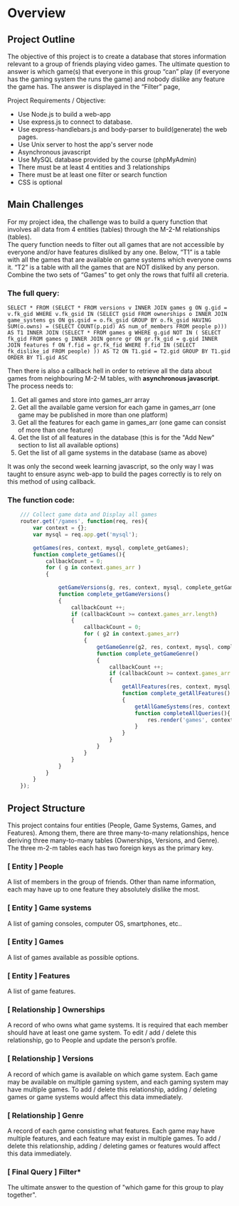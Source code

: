# Overview

## Project Outline

The objective of this project is to create a database that stores information relevant to a group of friends playing video games. The ultimate question to answer is which game(s) that everyone in this group “can” play (if everyone has the gaming system the runs the game) and nobody dislike any feature the game has. The answer is displayed in the “Filter” page,

Project Requirements / Objective:
<ul>
	<li>Use Node.js to build a web-app</li>
	<li>Use express.js to connect to database.</li>
	<li>Use express-handlebars.js and body-parser to build(generate) the web pages.</li>
	<li>Use Unix server to host the app's server node</li>
	<li>Asynchronous javascript</li>
	<li>Use MySQL database provided by the course (phpMyAdmin)</li>
	<li>There must be at least 4 entities and 3 relationships</li>
	<li>There must be at least one filter or search function</li>
	<li>CSS is optional</li>
</ul>

## Main Challenges


For my project idea, the challenge was to build a query function that involves all data from 4 entities (tables) through the M-2-M relationships (tables).  
The query function needs to filter out all games that are not accessible by everyone and/or have features disliked by any one.
Below, “T1” is a table with all the games that are available on game systems which everyone owns it.
“T2” is a table with all the games that are NOT disliked by any person.
Combine the two sets of “Games” to get only the rows that fulfil all creteria.

### The full query:

```mysql
SELECT * FROM (SELECT * FROM versions v INNER JOIN games g ON g.gid = v.fk_gid WHERE v.fk_gsid IN (SELECT gsid FROM ownerships o INNER JOIN game_systems gs ON gs.gsid = o.fk_gsid GROUP BY o.fk_gsid HAVING SUM(o.owns) = (SELECT COUNT(p.pid) AS num_of_members FROM people p))) AS T1 INNER JOIN (SELECT * FROM games g WHERE g.gid NOT IN ( SELECT fk_gid FROM games g INNER JOIN genre gr ON gr.fk_gid = g.gid INNER JOIN features f ON f.fid = gr.fk_fid WHERE f.fid IN (SELECT fk_dislike_id FROM people) )) AS T2 ON T1.gid = T2.gid GROUP BY T1.gid ORDER BY T1.gid ASC
```

Then there is also a callback hell in order to retrieve all the data about games from neighbouring M-2-M tables, with **asynchronous javascript**.
The process needs to:
1.	Get all games and store into games_arr array
2. 	Get all the available game version for each game in games_arr (one game may be published in more than one platform)
3.	Get all the features for each game in games_arr (one game can consist of more than one feature)
4.	Get the list of all features in the database (this is for the "Add New" section to list all available options)
5.	Get the list of all game systems in the database (same as above)

It was only the second week learning javascript, so the only way I was taught to ensure async web-app to build the pages correctly is to rely on this method of using callback. 

### The function code:
```js
	/// Collect game data and Display all games
	router.get('/games', function(req, res){							//------------------------------------------------- Procedure: Pack all the necessary information into context in a sequencial operation. 
        var context = {};
        var mysql = req.app.get('mysql');		
		
		getGames(res, context, mysql, complete_getGames);				//------------------------------------------------- 1)	Get all games and store into games_arr
		function complete_getGames(){
			callbackCount = 0;
			for ( g in context.games_arr )			
			{
				
				getGameVersions(g, res, context, mysql, complete_getGameVersions);			//----------------------------- 2) 	Get all the available game version for each game in games_arr, 
				function complete_getGameVersions()																			//	store as context > games_arr > available > { game systems }	
				{																																			
					callbackCount ++;																	
					if (callbackCount >= context.games_arr.length)
					{
						callbackCount = 0;
						for ( g2 in context.games_arr)
						{
							getGameGenre(g2, res, context, mysql, complete_getGameGenre);	//------------------------------3)	Get all the features for each game in games_arr,
							function complete_getGameGenre()																//	store as context > games_arr > consists > { features }	
							{	
								callbackCount ++;
								if (callbackCount >= context.games_arr.length)
								{
									getAllFeatures(res, context, mysql, complete_getAllFeatures);		//------------------4)	Get the list of all features in the database, context > feature_arr
									function complete_getAllFeatures()
									{
										getAllGameSystems(res, context, mysql, completeAllQueries);		//------------------5)	Get the list of all game systems in the database, context > game_system_arr
										function completeAllQueries(){
											res.render('games', context);
										}	
									}
								}
							}
						}
					}
				}
			}
		}	
    });
```



## Project Structure
This project contains four entities (People, Game Systems, Games, and Features). Among them, there are three many-to-many relationships, hence deriving three many-to-many tables (Ownerships, Versions, and Genre). The three m-2-m tables each has two foreign keys as the primary key.

### [ Entity ] People
A list of members in the group of friends. Other than name information, each may have up to one feature they absolutely dislike the most.

### [ Entity ] Game systems 
A list of gaming consoles, computer OS, smartphones, etc..

### [ Entity ] Games 
A list of games available as possible options.

### [ Entity ] Features
A list of game features.

### [ Relationship ] Ownerships 
A record of who owns what game systems. It is required that each member should have at least one game system. To edit / add / delete this relationship, go to People and update the person’s profile.


### [ Relationship ] Versions 
A record of which game is available on which game system. Each game may be available on multiple gaming system, and each gaming system may have multiple games. To add / delete this relationship, adding / deleting games or game systems would affect this data immediately.


### [ Relationship ] Genre 
A record of each game consisting what features. Each game may have multiple features, and each feature may exist in multiple games. To add / delete this relationship, adding / deleting games or features would affect this data immediately.


### [ Final Query ] Filter*
The ultimate answer to the question of "which game for this group to play together".


